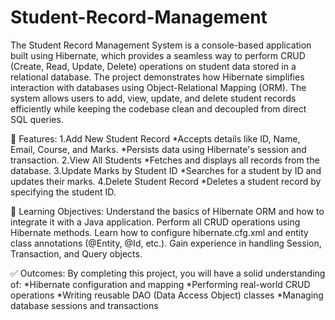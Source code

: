 # Student-Record-Management
The Student Record Management System is a console-based application built using Hibernate, which provides a seamless way to perform CRUD (Create, Read, Update, Delete) operations on student data stored in a relational database.
The project demonstrates how Hibernate simplifies interaction with databases using Object-Relational Mapping (ORM). The system allows users to add, view, update, and delete student records efficiently while keeping the codebase clean and decoupled from direct SQL queries.

🧩 Features:
1.Add New Student Record
*Accepts details like ID, Name, Email, Course, and Marks.
*Persists data using Hibernate's session and transaction.
2.View All Students
*Fetches and displays all records from the database.
3.Update Marks by Student ID
*Searches for a student by ID and updates their marks.
4.Delete Student Record
*Deletes a student record by specifying the student ID.

🎯 Learning Objectives:
Understand the basics of Hibernate ORM and how to integrate it with a Java application.
Perform all CRUD operations using Hibernate methods.
Learn how to configure hibernate.cfg.xml and entity class annotations (@Entity, @Id, etc.).
Gain experience in handling Session, Transaction, and Query objects.

✅ Outcomes:
By completing this project, you will have a solid understanding of:
*Hibernate configuration and mapping
*Performing real-world CRUD operations
*Writing reusable DAO (Data Access Object) classes
*Managing database sessions and transactions
